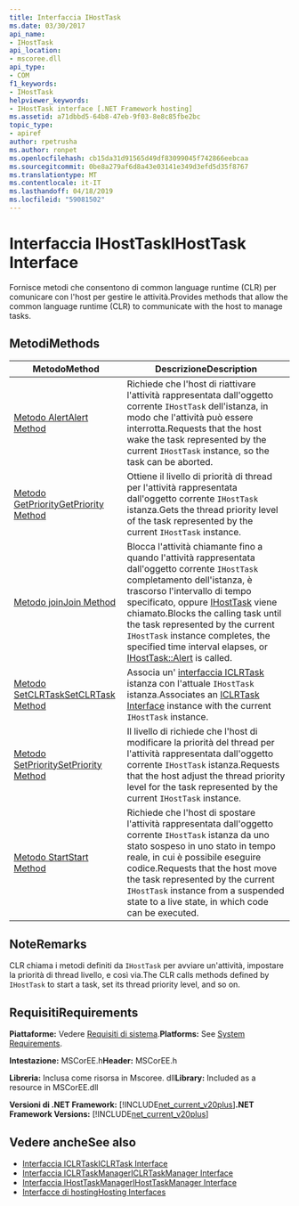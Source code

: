 ```yaml
---
title: Interfaccia IHostTask
ms.date: 03/30/2017
api_name:
- IHostTask
api_location:
- mscoree.dll
api_type:
- COM
f1_keywords:
- IHostTask
helpviewer_keywords:
- IHostTask interface [.NET Framework hosting]
ms.assetid: a71dbbd5-64b8-47eb-9f03-8e8c85fbe2bc
topic_type:
- apiref
author: rpetrusha
ms.author: ronpet
ms.openlocfilehash: cb15da31d91565d49df83099045f742866eebcaa
ms.sourcegitcommit: 0be8a279af6d8a43e03141e349d3efd5d35f8767
ms.translationtype: MT
ms.contentlocale: it-IT
ms.lasthandoff: 04/18/2019
ms.locfileid: "59081502"
---
```

# <a name="ihosttask-interface"></a><span data-ttu-id="1910d-102">Interfaccia IHostTask</span><span class="sxs-lookup"><span data-stu-id="1910d-102">IHostTask Interface</span></span>
<span data-ttu-id="1910d-103">Fornisce metodi che consentono di common language runtime (CLR) per comunicare con l'host per gestire le attività.</span><span class="sxs-lookup"><span data-stu-id="1910d-103">Provides methods that allow the common language runtime (CLR) to communicate with the host to manage tasks.</span></span>  
  
## <a name="methods"></a><span data-ttu-id="1910d-104">Metodi</span><span class="sxs-lookup"><span data-stu-id="1910d-104">Methods</span></span>  
  
|<span data-ttu-id="1910d-105">Metodo</span><span class="sxs-lookup"><span data-stu-id="1910d-105">Method</span></span>|<span data-ttu-id="1910d-106">Descrizione</span><span class="sxs-lookup"><span data-stu-id="1910d-106">Description</span></span>|  
|------------|-----------------|  
|[<span data-ttu-id="1910d-107">Metodo Alert</span><span class="sxs-lookup"><span data-stu-id="1910d-107">Alert Method</span></span>](../../../../docs/framework/unmanaged-api/hosting/ihosttask-alert-method.md)|<span data-ttu-id="1910d-108">Richiede che l'host di riattivare l'attività rappresentata dall'oggetto corrente `IHostTask` dell'istanza, in modo che l'attività può essere interrotta.</span><span class="sxs-lookup"><span data-stu-id="1910d-108">Requests that the host wake the task represented by the current `IHostTask` instance, so the task can be aborted.</span></span>|  
|[<span data-ttu-id="1910d-109">Metodo GetPriority</span><span class="sxs-lookup"><span data-stu-id="1910d-109">GetPriority Method</span></span>](../../../../docs/framework/unmanaged-api/hosting/ihosttask-getpriority-method.md)|<span data-ttu-id="1910d-110">Ottiene il livello di priorità di thread per l'attività rappresentata dall'oggetto corrente `IHostTask` istanza.</span><span class="sxs-lookup"><span data-stu-id="1910d-110">Gets the thread priority level of the task represented by the current `IHostTask` instance.</span></span>|  
|[<span data-ttu-id="1910d-111">Metodo join</span><span class="sxs-lookup"><span data-stu-id="1910d-111">Join Method</span></span>](../../../../docs/framework/unmanaged-api/hosting/ihosttask-join-method.md)|<span data-ttu-id="1910d-112">Blocca l'attività chiamante fino a quando l'attività rappresentata dall'oggetto corrente `IHostTask` completamento dell'istanza, è trascorso l'intervallo di tempo specificato, oppure [IHostTask](../../../../docs/framework/unmanaged-api/hosting/ihosttask-alert-method.md) viene chiamato.</span><span class="sxs-lookup"><span data-stu-id="1910d-112">Blocks the calling task until the task represented by the current `IHostTask` instance completes, the specified time interval elapses, or [IHostTask::Alert](../../../../docs/framework/unmanaged-api/hosting/ihosttask-alert-method.md) is called.</span></span>|  
|[<span data-ttu-id="1910d-113">Metodo SetCLRTask</span><span class="sxs-lookup"><span data-stu-id="1910d-113">SetCLRTask Method</span></span>](../../../../docs/framework/unmanaged-api/hosting/ihosttask-setclrtask-method.md)|<span data-ttu-id="1910d-114">Associa un' [interfaccia ICLRTask](../../../../docs/framework/unmanaged-api/hosting/iclrtask-interface.md) istanza con l'attuale `IHostTask` istanza.</span><span class="sxs-lookup"><span data-stu-id="1910d-114">Associates an [ICLRTask Interface](../../../../docs/framework/unmanaged-api/hosting/iclrtask-interface.md) instance with the current `IHostTask` instance.</span></span>|  
|[<span data-ttu-id="1910d-115">Metodo SetPriority</span><span class="sxs-lookup"><span data-stu-id="1910d-115">SetPriority Method</span></span>](../../../../docs/framework/unmanaged-api/hosting/ihosttask-setpriority-method.md)|<span data-ttu-id="1910d-116">Il livello di richiede che l'host di modificare la priorità del thread per l'attività rappresentata dall'oggetto corrente `IHostTask` istanza.</span><span class="sxs-lookup"><span data-stu-id="1910d-116">Requests that the host adjust the thread priority level for the task represented by the current `IHostTask` instance.</span></span>|  
|[<span data-ttu-id="1910d-117">Metodo Start</span><span class="sxs-lookup"><span data-stu-id="1910d-117">Start Method</span></span>](../../../../docs/framework/unmanaged-api/hosting/ihosttask-start-method.md)|<span data-ttu-id="1910d-118">Richiede che l'host di spostare l'attività rappresentata dall'oggetto corrente `IHostTask` istanza da uno stato sospeso in uno stato in tempo reale, in cui è possibile eseguire codice.</span><span class="sxs-lookup"><span data-stu-id="1910d-118">Requests that the host move the task represented by the current `IHostTask` instance from a suspended state to a live state, in which code can be executed.</span></span>|  
  
## <a name="remarks"></a><span data-ttu-id="1910d-119">Note</span><span class="sxs-lookup"><span data-stu-id="1910d-119">Remarks</span></span>  
 <span data-ttu-id="1910d-120">CLR chiama i metodi definiti da `IHostTask` per avviare un'attività, impostare la priorità di thread livello, e così via.</span><span class="sxs-lookup"><span data-stu-id="1910d-120">The CLR calls methods defined by `IHostTask` to start a task, set its thread priority level, and so on.</span></span>  
  
## <a name="requirements"></a><span data-ttu-id="1910d-121">Requisiti</span><span class="sxs-lookup"><span data-stu-id="1910d-121">Requirements</span></span>  
 <span data-ttu-id="1910d-122">**Piattaforme:** Vedere [Requisiti di sistema](../../../../docs/framework/get-started/system-requirements.md).</span><span class="sxs-lookup"><span data-stu-id="1910d-122">**Platforms:** See [System Requirements](../../../../docs/framework/get-started/system-requirements.md).</span></span>  
  
 <span data-ttu-id="1910d-123">**Intestazione:** MSCorEE.h</span><span class="sxs-lookup"><span data-stu-id="1910d-123">**Header:** MSCorEE.h</span></span>  
  
 <span data-ttu-id="1910d-124">**Libreria:** Inclusa come risorsa in Mscoree. dll</span><span class="sxs-lookup"><span data-stu-id="1910d-124">**Library:** Included as a resource in MSCorEE.dll</span></span>  
  
 <span data-ttu-id="1910d-125">**Versioni di .NET Framework:** [!INCLUDE[net_current_v20plus](../../../../includes/net-current-v20plus-md.md)]</span><span class="sxs-lookup"><span data-stu-id="1910d-125">**.NET Framework Versions:** [!INCLUDE[net_current_v20plus](../../../../includes/net-current-v20plus-md.md)]</span></span>  
  
## <a name="see-also"></a><span data-ttu-id="1910d-126">Vedere anche</span><span class="sxs-lookup"><span data-stu-id="1910d-126">See also</span></span>

- [<span data-ttu-id="1910d-127">Interfaccia ICLRTask</span><span class="sxs-lookup"><span data-stu-id="1910d-127">ICLRTask Interface</span></span>](../../../../docs/framework/unmanaged-api/hosting/iclrtask-interface.md)
- [<span data-ttu-id="1910d-128">Interfaccia ICLRTaskManager</span><span class="sxs-lookup"><span data-stu-id="1910d-128">ICLRTaskManager Interface</span></span>](../../../../docs/framework/unmanaged-api/hosting/iclrtaskmanager-interface.md)
- [<span data-ttu-id="1910d-129">Interfaccia IHostTaskManager</span><span class="sxs-lookup"><span data-stu-id="1910d-129">IHostTaskManager Interface</span></span>](../../../../docs/framework/unmanaged-api/hosting/ihosttaskmanager-interface.md)
- [<span data-ttu-id="1910d-130">Interfacce di hosting</span><span class="sxs-lookup"><span data-stu-id="1910d-130">Hosting Interfaces</span></span>](../../../../docs/framework/unmanaged-api/hosting/hosting-interfaces.md)
